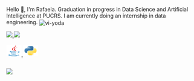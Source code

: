 Hello 👋,
I'm Rafaela. Graduation in progress in Data Science and Artificial Intelligence at PUCRS. I am currently doing an internship in data engineering. <img align="center" alt="vi-yoda" height="60" width="80" src="https://media.tenor.com/images/4f20af75f32887384aab7e49c37537ae/tenor.gif">

<a href="https://github.com/rafaelavarao">
  <img height="180em" src="https://github-readme-stats-eight-theta.vercel.app/api?username=rafaelavarao&show_icons=true&theme=dracula&include_all_commits=true&count_private=true"/>
  <img height="180em" src="https://github-readme-stats-eight-theta.vercel.app/api/top-langs/?username=rafaelavarao&layout=compact&langs_count=8&theme=dracula"/>
 
<div>
<div style="display: inline_block"><br>
  <img alt="Rafaela-Java" height="30" width="40" src="https://raw.githubusercontent.com/devicons/devicon/master/icons/java/java-original.svg">
  <img alt="Rafaela-Python" height="30" width="40" src="https://raw.githubusercontent.com/devicons/devicon/master/icons/python/python-original.svg">

</div>

##

<div>
  <a href="https://www.linkedin.com/in/rafaela-varão-albuquerque/" target="_blank"><img src="https://img.shields.io/badge/-LinkedIn-%230077B5?style=for-the-badge&logo=linkedin&logoColor=white" target="_blank"></a> 
 
